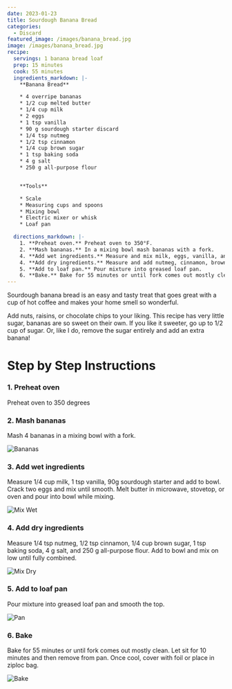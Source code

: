 ```yaml
---
date: 2023-01-23
title: Sourdough Banana Bread
categories:
  - Discard
featured_image: /images/banana_bread.jpg
image: /images/banana_bread.jpg
recipe:
  servings: 1 banana bread loaf
  prep: 15 minutes
  cook: 55 minutes
  ingredients_markdown: |-
    **Banana Bread**

    * 4 overripe bananas
    * 1/2 cup melted butter
    * 1/4 cup milk
    * 2 eggs
    * 1 tsp vanilla
    * 90 g sourdough starter discard
    * 1/4 tsp nutmeg
    * 1/2 tsp cinnamon
    * 1/4 cup brown sugar
    * 1 tsp baking soda
    * 4 g salt
    * 250 g all-purpose flour


    **Tools**

    * Scale
    * Measuring cups and spoons
    * Mixing bowl
    * Electric mixer or whisk
    * Loaf pan

  directions_markdown: |-
    1. **Preheat oven.** Preheat oven to 350°F.
    2. **Mash bananas.** In a mixing bowl mash bananas with a fork.
    4. **Add wet ingredients.** Measure and mix milk, eggs, vanilla, and sourdough starter. Melt butter and add to bowl while mixing.
    4. **Add dry ingredients.** Measure and add nutmeg, cinnamon, brown sugar, baking soda, salt, and flour. Use electric mixer on low or whisk to blend.
    5. **Add to loaf pan.** Pour mixture into greased loaf pan.
    6. **Bake.** Bake for 55 minutes or until fork comes out mostly clean. Let sit for 10 minutes and then remove from pan.
---
```


Sourdough banana bread is an easy and tasty treat that goes great with a cup of hot coffee and makes your home smell so wonderful.

Add nuts, raisins, or chocolate chips to your liking. This recipe has very little sugar, bananas are so sweet on their own. If you like it sweeter, go up to 1/2 cup of sugar. Or, like I do, remove the sugar entirely and add an extra banana!

# Step by Step Instructions

### 1. Preheat oven

Preheat oven to 350 degrees

### 2. Mash bananas

Mash 4 bananas in a mixing bowl with a fork.

![Bananas](/images/banana_mash.jpg)

### 3. Add wet ingredients

Measure 1/4 cup milk, 1 tsp vanilla, 90g sourdough starter and add to bowl. Crack two eggs and mix until smooth. Melt butter in microwave, stovetop, or oven and pour into bowl while mixing.

![Mix Wet](/images/banana_wet.jpg)

### 4. Add dry ingredients

Measure 1/4 tsp nutmeg, 1/2 tsp cinnamon, 1/4 cup brown sugar, 1 tsp baking soda, 4 g salt, and 250 g all-purpose flour. Add to bowl and mix on low until fully combined.

![Mix Dry](/images/banana_dry.jpg)

### 5. Add to loaf pan

Pour mixture into greased loaf pan and smooth the top.

![Pan](/images/banana_pan.jpg)

### 6. Bake

Bake for 55 minutes or until fork comes out mostly clean. Let sit for 10 minutes and then remove from pan. Once cool, cover with foil or place in ziploc bag.

![Bake](/images/banana_slice.jpg)
